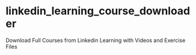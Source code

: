 # linkedin_learning_course_downloader
Download Full Courses from Linkedin Learning with Videos and Exercise Files
